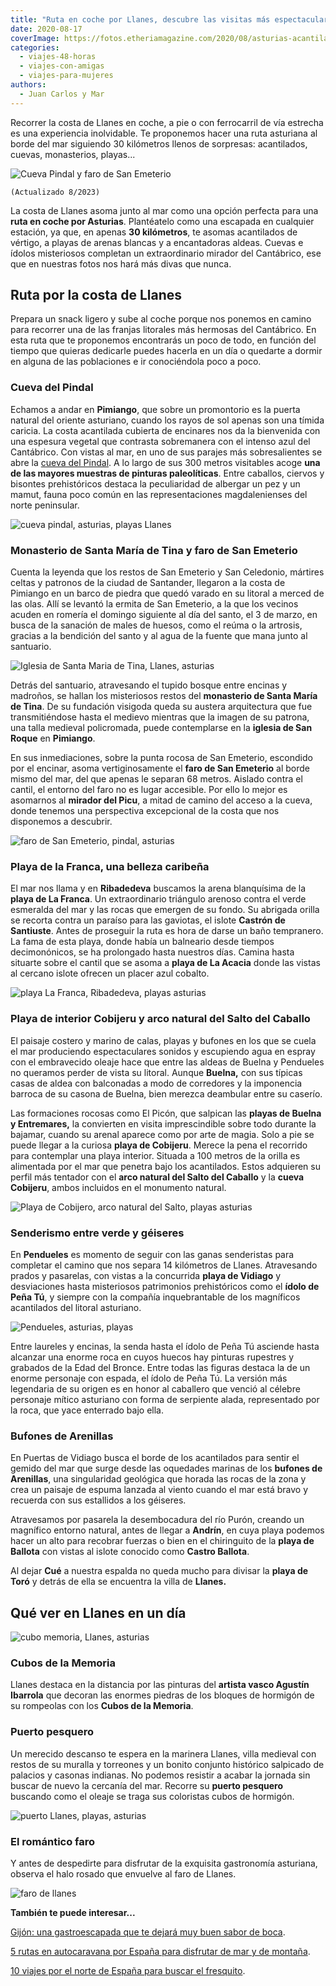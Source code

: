 ```yaml
---
title: "Ruta en coche por Llanes, descubre las visitas más espectaculares"
date: 2020-08-17
coverImage: https://fotos.etheriamagazine.com/2020/08/asturias-acantilados-llanes.jpg
categories: 
  - viajes-48-horas
  - viajes-con-amigas
  - viajes-para-mujeres
authors: 
  - Juan Carlos y Mar
---
```


Recorrer la costa de Llanes en coche, a pie o con ferrocarril de vía estrecha es una 
experiencia inolvidable. Te proponemos hacer una ruta asturiana al borde del mar 
siguiendo 30 kilómetros llenos de sorpresas: acantilados, cuevas, monasterios, playas... 

![Cueva Pindal y faro de San Emeterio](https://fotos.etheriamagazine.com/2020/08/asturias-playas-llanes.jpg "Entorno de la Cueva Pindal, un gran atractivo de la costa de Llanes.")

```
(Actualizado 8/2023)
```

La costa de Llanes asoma junto al mar como una opción perfecta para una **ruta en coche 
por Asturias**. Plantéatelo como una escapada en cualquier estación, ya que, en apenas 
**30 kilómetros**, te asomas acantilados de vértigo, a playas de arenas blancas y a 
encantadoras aldeas. Cuevas e ídolos misteriosos completan un extraordinario mirador del 
Cantábrico, ese que en nuestras fotos nos hará más divas que nunca. 

## Ruta por la costa de Llanes

Prepara un snack ligero y sube al coche porque nos ponemos en camino para recorrer una 
de las franjas litorales más hermosas del Cantábrico. En esta ruta que te proponemos 
encontrarás un poco de todo, en función del tiempo que quieras dedicarle puedes hacerla 
en un día o quedarte a dormir en alguna de las poblaciones e ir conociéndola poco a 
poco. 

### Cueva del Pindal

Echamos a andar en **Pimiango**, que sobre un promontorio es la puerta natural del 
oriente asturiano, cuando los rayos de sol apenas son una tímida caricia. La costa 
acantilada cubierta de encinares nos da la bienvenida con una espesura vegetal que 
contrasta sobremanera con el intenso azul del Cantábrico. Con vistas al mar, en uno de 
sus parajes más sobresalientes se abre la [cueva del 
Pindal](https://tematico.asturias.es/cultura/yacimientos/pindal.html). A lo largo de sus 
300 metros visitables acoge **una de las mayores muestras de pinturas paleolíticas**. 
Entre caballos, ciervos y bisontes prehistóricos destaca la peculiaridad de albergar un 
pez y un mamut, fauna poco común en las representaciones magdalenienses del norte 
peninsular. 

![cueva pindal, asturias, playas Llanes](https://fotos.etheriamagazine.com/2020/08/asturias-acantilados-llanes.jpg "Alrededores de la cueva de Pindal (Asturias).")

### Monasterio de Santa María de Tina y faro de San Emeterio

Cuenta la leyenda que los restos de San Emeterio y San Celedonio, mártires celtas y 
patronos de la ciudad de Santander, llegaron a la costa de Pimiango en un barco de 
piedra que quedó varado en su litoral a merced de las olas. Allí se levantó la ermita de 
San Emeterio, a la que los vecinos acuden en romería el domingo siguiente al día del 
santo, el 3 de marzo, en busca de la sanación de males de huesos, como el reúma o la 
artrosis, gracias a la bendición del santo y al agua de la fuente que mana junto al 
santuario. 

![Iglesia de Santa Maria de Tina, Llanes, asturias](https://fotos.etheriamagazine.com/2020/08/asturias-llanes-iglesia.jpg "Iglesia de Santa Maria de Tina.")

Detrás del santuario, atravesando el tupido bosque entre encinas y madroños, se hallan 
los misteriosos restos del **monasterio de Santa María de Tina**. De su fundación 
visigoda queda su austera arquitectura que fue transmitiéndose hasta el medievo mientras 
que la imagen de su patrona, una talla medieval policromada, puede contemplarse en la 
**iglesia de San Roque** en **Pimiango**. 

En sus inmediaciones, sobre la punta rocosa de San Emeterio, escondido por el encinar, 
asoma vertiginosamente el **faro de San Emeterio** al borde mismo del mar, del que 
apenas le separan 68 metros. Aislado contra el cantil, el entorno del faro no es lugar 
accesible. Por ello lo mejor es asomarnos al **mirador del Picu**, a mitad de camino del 
acceso a la cueva, donde tenemos una perspectiva excepcional de la costa que nos 
disponemos a descubrir. 

![faro de San Emeterio, pindal, asturias](https://fotos.etheriamagazine.com/2020/08/asturias-llanes-mar-azul.jpg "Faro de San Emeterio (Asturias).")

### Playa de la Franca, una belleza caribeña

El mar nos llama y en **Ribadedeva** buscamos la arena blanquísima de la **playa de La 
Franca**. Un extraordinario triángulo arenoso contra el verde esmeralda del mar y las 
rocas que emergen de su fondo. Su abrigada orilla se recorta contra un paraíso para las 
gaviotas, el islote **Castrón de Santiuste**. Antes de proseguir la ruta es hora de 
darse un baño tempranero. La fama de esta playa, donde había un balneario desde tiempos 
decimonónicos, se ha prolongado hasta nuestros días. Camina hasta situarte sobre el 
cantil que se asoma a **playa de La Acacia** donde las vistas al cercano islote ofrecen 
un placer azul cobalto. 

![playa La Franca, Ribadedeva, playas asturias](https://fotos.etheriamagazine.com/2020/08/asturias-costa-llanes-playa.jpg "Vista aérea de la playa La Franca (concejo de Ribadedeva).")

### Playa de interior Cobijeru y arco natural del Salto del Caballo

El paisaje costero y marino de calas, playas y bufones en los que se cuela el mar 
produciendo espectaculares sonidos y escupiendo agua en espray con el embravecido oleaje 
hace que entre las aldeas de Buelna y Pendueles no queramos perder de vista su litoral. 
Aunque **Buelna,** con sus típicas casas de aldea con balconadas a modo de corredores y 
la imponencia barroca de su casona de Buelna, bien merezca deambular entre su caserío. 

Las formaciones rocosas como El Picón, que salpican las **playas de Buelna y 
Entremares,** la convierten en visita imprescindible sobre todo durante la bajamar, 
cuando su arenal aparece como por arte de magia. Solo a pie se puede llegar a la curiosa 
**playa de Cobijeru**. Merece la pena el recorrido para contemplar una playa interior. 
Situada a 100 metros de la orilla es alimentada por el mar que penetra bajo los 
acantilados. Estos adquieren su perfil más tentador con el **arco natural del Salto del 
Caballo** y la **cueva Cobijeru**, ambos incluidos en el monumento natural. 

![Playa de Cobijero, arco natural del Salto, playas asturias](https://fotos.etheriamagazine.com/2020/08/asturias-playa-interior-llanes.jpg "Playa de Cobijero y arco natural del Salto del Caballo (Asturias).")

### Senderismo entre verde y géiseres

En **Pendueles** es momento de seguir con las ganas senderistas para completar el camino 
que nos separa 14 kilómetros de Llanes. Atravesando prados y pasarelas, con vistas a la 
concurrida **playa de Vidiago** y desviaciones hasta misteriosos patrimonios 
prehistóricos como el **ídolo de Peña Tú**, y siempre con la compañía inquebrantable de 
los magníficos acantilados del litoral asturiano. 

![Pendueles, asturias, playas](https://fotos.etheriamagazine.com/2020/08/asturias-vistas-costa-llanes.jpg "Playa y acantilados de Pendueles (Asturias).")

Entre laureles y encinas, la senda hasta el ídolo de Peña Tú asciende hasta alcanzar una 
enorme roca en cuyos huecos hay pinturas rupestres y grabados de la Edad del Bronce. 
Entre todas las figuras destaca la de un enorme personaje con espada, el ídolo de Peña 
Tú. La versión más legendaria de su origen es en honor al caballero que venció al 
célebre personaje mítico asturiano con forma de serpiente alada, representado por la 
roca, que yace enterrado bajo ella. 

### Bufones de Arenillas

En Puertas de Vidiago busca el borde de los acantilados para sentir el gemido del mar 
que surge desde las oquedades marinas de los **bufones de Arenillas**, una singularidad 
geológica que horada las rocas de la zona y crea un paisaje de espuma lanzada al viento 
cuando el mar está bravo y recuerda con sus estallidos a los géiseres. 

Atravesamos por pasarela la desembocadura del río Purón, creando un magnífico entorno 
natural, antes de llegar a **Andrín**, en cuya playa podemos hacer un alto para recobrar 
fuerzas o bien en el chiringuito de la **playa de Ballota** con vistas al islote 
conocido como **Castro Ballota**. 

Al dejar **Cué** a nuestra espalda no queda mucho para divisar la **playa de Toró** y 
detrás de ella se encuentra la villa de **Llanes.** 

## Qué ver en Llanes en un día

![cubo memoria, Llanes, asturias](https://fotos.etheriamagazine.com/2020/08/asturias-llanes-puerto-color.jpg "'Cubos de la memoria' de Llanes (Asturias).")

### Cubos de la Memoria

Llanes destaca en la distancia por las pinturas del **artista vasco Agustín Ibarrola** 
que decoran las enormes piedras de los bloques de hormigón de su rompeolas con los 
**Cubos de la Memoria**. 

### Puerto pesquero

Un merecido descanso te espera en la marinera Llanes, villa medieval con restos de su 
muralla y torreones y un bonito conjunto histórico salpicado de palacios y casonas 
indianas. No podemos resistir a acabar la jornada sin buscar de nuevo la cercanía del 
mar. Recorre su **puerto pesquero** buscando como el oleaje se traga sus coloristas 
cubos de hormigón. 

![puerto Llanes, playas, asturias](https://fotos.etheriamagazine.com/2020/08/asturias-llanes-puerto.jpg "Puerto pesquero de Llanes (Asturias).")

### El romántico faro

Y antes de despedirte para disfrutar de la exquisita gastronomía asturiana, observa el 
halo rosado que envuelve al faro de Llanes. 

![faro de llanes](https://fotos.etheriamagazine.com/2020/08/asturias-costa-llanes-faro.jpg "Faro de Llanes.")

**También te puede interesar...** 

[Gijón: una gastroescapada que te dejará muy buen sabor de 
boca](https://etheriamagazine.com/2021/01/25/gijon-y-sus-mejores-sidrerias-restaurantes-pastelerias/). 

[5 rutas en autocaravana por España para disfrutar de mar y de 
montaña](https://etheriamagazine.com/2020/07/23/5-rutas-en-auto-caravana-por-espana/). 

[10 viajes por el norte de España para buscar el 
fresquito](https://etheriamagazine.com/2020/07/20/10-viajes-por-el-norte-de-espana-rutas-en-coche/).
